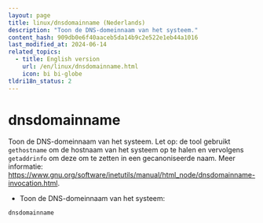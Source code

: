 ```yaml
---
layout: page
title: linux/dnsdomainname (Nederlands)
description: "Toon de DNS-domeinnaam van het systeem."
content_hash: 909db0e6f40aaceb5da14b9c2e522e1eb44a1016
last_modified_at: 2024-06-14
related_topics:
  - title: English version
    url: /en/linux/dnsdomainname.html
    icon: bi bi-globe
tldri18n_status: 2
---
```

# dnsdomainname

Toon de DNS-domeinnaam van het systeem.
Let op: de tool gebruikt `gethostname` om de hostnaam van het systeem op te halen en vervolgens `getaddrinfo` om deze om te zetten in een gecanoniseerde naam.
Meer informatie: <https://www.gnu.org/software/inetutils/manual/html_node/dnsdomainname-invocation.html>.

- Toon de DNS-domeinnaam van het systeem:

`dnsdomainname`
